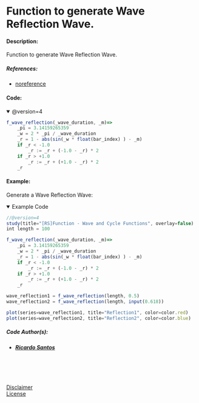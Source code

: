 # Function to generate Wave Reflection Wave.

#### Description:

Function to generate Wave Reflection Wave.

##### References:
* [noreference](/ "no reference.")


#### Code:

<details open>
  <!-- leave a blank line after summary -->
  <summary>@version=4</summary>

```javascript
f_wave_reflection(_wave_duration, _m)=>
    _pi = 3.14159265359
    _w = 2 * _pi / _wave_duration
    _r = 1 - abs(sin(_w * float(bar_index) ) - _m)
    if _r < -1.0
        _r := _r + (-1.0 - _r) * 2
    if _r > +1.0
        _r := _r + (+1.0 - _r) * 2
    _r
```

</details>


<!-- Add example bellow: --------------------------------------------------------------->
#### Example:


Generate a Wave Reflection Wave: <br/>

<details open>
  <!-- leave a blank line after summary -->
  <summary>Example Code</summary>

<!--  -->
<!-- code goes between the backticks: -->
```javascript
//@version=4
study(title="[RS]Function - Wave and Cycle Functions", overlay=false)
int length = 100

f_wave_reflection(_wave_duration, _m)=>
    _pi = 3.14159265359
    _w = 2 * _pi / _wave_duration
    _r = 1 - abs(sin(_w * float(bar_index) ) - _m)
    if _r < -1.0
        _r := _r + (-1.0 - _r) * 2
    if _r > +1.0
        _r := _r + (+1.0 - _r) * 2
    _r

wave_reflection1 = f_wave_reflection(length, 0.5)
wave_reflection2 = f_wave_reflection(length, input(0.618))

plot(series=wave_reflection1, title="Reflection1", color=color.red)
plot(series=wave_reflection2, title="Reflection2", color=color.blue)
```
</details>

##### Code Author(s):
  * ##### [Ricardo Santos](https://www.tradingview.com/u/RicardoSantos/ "@Tradingview.") 

<br/>
<br/>
<br/>

[Disclaimer](/./DISCLAIMER.md "Disclaimer.")<br/>
[License](/./LICENSE "License.")
